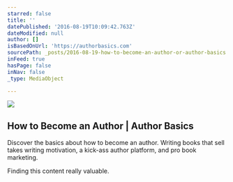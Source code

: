 ```yaml
---
starred: false
title: ''
datePublished: '2016-08-19T10:09:42.763Z'
dateModified: null
author: []
isBasedOnUrl: 'https://authorbasics.com'
sourcePath: _posts/2016-08-19-how-to-become-an-author-or-author-basics.md
inFeed: true
hasPage: false
inNav: false
_type: MediaObject

---
```

<article style=""><img src="https://authorbasics.com/wp-content/uploads/author-basics-authorship-tools-home-header1-1024x384.jpg" /><h1>How to Become an Author | Author Basics</h1><p>Discover the basics about how to become an author. Writing books that sell takes writing motivation, a kick-ass author platform, and pro book marketing.</p></article>

Finding this content really valuable.